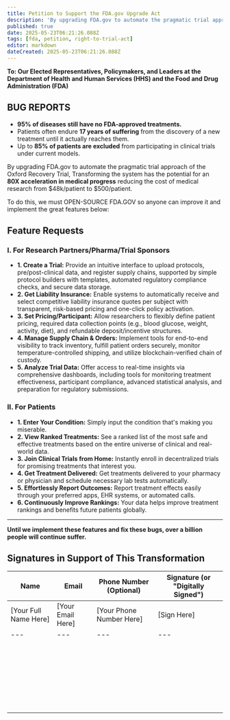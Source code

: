 ```yaml
---
title: Petition to Support the FDA.gov Upgrade Act
description: 'By upgrading FDA.gov to automate the pragmatic trial approach of the Oxford Recovery Trial, Transforming the system has the potential for an **80X acceleration in medical progress** reducing the cost of medical research from $48k/patient to $500/patient.'
published: true
date: 2025-05-23T06:21:26.088Z
tags: [fda, petition, right-to-trial-act]
editor: markdown
dateCreated: 2025-05-23T06:21:26.088Z
---
```


**To: Our Elected Representatives, Policymakers, and Leaders at the Department of Health and Human Services (HHS) and the Food and Drug Administration (FDA)**

## BUG REPORTS

* **95% of diseases still have no FDA-approved treatments.**
* Patients often endure **17 years of suffering** from the discovery of a new treatment until it actually reaches them.
* Up to **85% of patients are excluded** from participating in clinical trials under current models.

By upgrading FDA.gov to automate the pragmatic trial approach of the Oxford Recovery Trial, Transforming the system has the potential for an **80X acceleration in medical progress** reducing the cost of medical research from $48k/patient to $500/patient.

To do this, we must OPEN-SOURCE FDA.GOV so anyone can improve it and implement the great features below:

## Feature Requests

### I. For Research Partners/Pharma/Trial Sponsors

* **1. Create a Trial:** Provide an intuitive interface to upload protocols, pre/post-clinical data, and register supply chains, supported by simple protocol builders with templates, automated regulatory compliance checks, and secure data storage.
* **2. Get Liability Insurance:** Enable systems to automatically receive and select competitive liability insurance quotes per subject with transparent, risk-based pricing and one-click policy activation.
* **3. Set Pricing/Participant:** Allow researchers to flexibly define patient pricing, required data collection points (e.g., blood glucose, weight, activity, diet), and refundable deposit/incentive structures.
* **4. Manage Supply Chain & Orders:** Implement tools for end-to-end visibility to track inventory, fulfill patient orders securely, monitor temperature-controlled shipping, and utilize blockchain-verified chain of custody.
* **5. Analyze Trial Data:** Offer access to real-time insights via comprehensive dashboards, including tools for monitoring treatment effectiveness, participant compliance, advanced statistical analysis, and preparation for regulatory submissions.

### II. For Patients

* **1. Enter Your Condition:** Simply input the condition that's making you miserable.
* **2. View Ranked Treatments:** See a ranked list of the most safe and effective treatments based on the entire universe of clinical and real-world data.
* **3. Join Clinical Trials from Home:** Instantly enroll in decentralized trials for promising treatments that interest you.
* **4. Get Treatment Delivered:** Get treatments delivered to your pharmacy or physician and schedule necessary lab tests automatically.
* **5. Effortlessly Report Outcomes:** Report treatment effects easily through your preferred apps, EHR systems, or automated calls.
* **6. Continuously Improve Rankings:** Your data helps improve treatment rankings and benefits future patients globally.

---

**Until we implement these features and fix these bugs, over a billion people will continue suffer.**

## Signatures in Support of This Transformation

| Name | Email | Phone Number (Optional) | Signature (or "Digitally Signed") |
|---|---|---|---|
| [Your Full Name Here] | [Your Email Here] | [Your Phone Number Here] | [Sign Here] |
| --- | --- | --- | --- |
|  |  |  |  |
|  |  |  |  |
|  |  |  |  |
|  |  |  |  |
|  |  |  |  |
|  |  |  |  |
|  |  |  |  |
|  |  |  |  |
|  |  |  |  |
|  |  |  |  |
|  |  |  |  |
|  |  |  |  |
|  |  |  |  |
|  |  |  |  |
|  |  |  |  |
|  |  |  |  |
|  |  |  |  |
|  |  |  |  |
|  |  |  |  |
|  |  |  |  |
|  |  |  |  |
|  |  |  |  |
|  |  |  |  |
|  |  |  |  |
|  |  |  |  |
|  |  |  |  |
|  |  |  |  |
|  |  |  |  |
